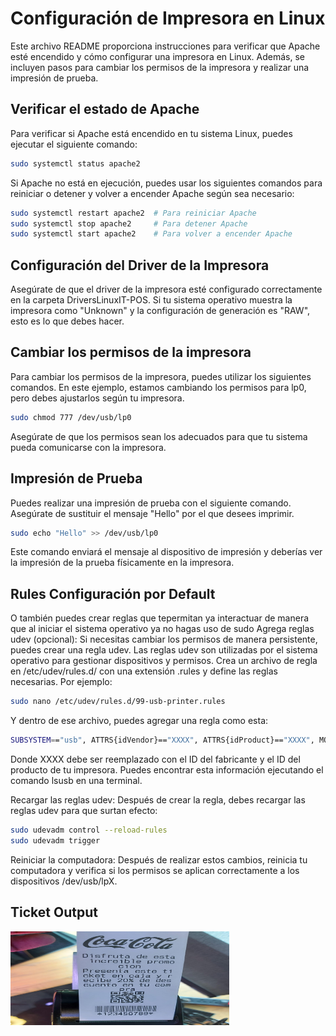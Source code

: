 # Configuración de Impresora en Linux

Este archivo README proporciona instrucciones para verificar que Apache esté encendido y cómo configurar una impresora en Linux. Además, se incluyen pasos para cambiar los permisos de la impresora y realizar una impresión de prueba.

## Verificar el estado de Apache

Para verificar si Apache está encendido en tu sistema Linux, puedes ejecutar el siguiente comando:

```bash
sudo systemctl status apache2
```
Si Apache no está en ejecución, puedes usar los siguientes comandos para reiniciar o detener y volver a encender Apache según sea necesario:

```bash
sudo systemctl restart apache2  # Para reiniciar Apache
sudo systemctl stop apache2     # Para detener Apache
sudo systemctl start apache2    # Para volver a encender Apache
```

## Configuración del Driver de la Impresora
Asegúrate de que el driver de la impresora esté configurado correctamente en la carpeta DriversLinuxIT-POS. Si tu sistema operativo muestra la impresora como "Unknown" y la configuración de generación es "RAW", esto es lo que debes hacer.

## Cambiar los permisos de la impresora
Para cambiar los permisos de la impresora, puedes utilizar los siguientes comandos. En este ejemplo, estamos cambiando los permisos para lp0, pero debes ajustarlos según tu impresora.

```bash
sudo chmod 777 /dev/usb/lp0
```
Asegúrate de que los permisos sean los adecuados para que tu sistema pueda comunicarse con la impresora.

## Impresión de Prueba
Puedes realizar una impresión de prueba con el siguiente comando. Asegúrate de sustituir el mensaje "Hello" por el que desees imprimir.

```bash
sudo echo "Hello" >> /dev/usb/lp0
```
Este comando enviará el mensaje al dispositivo de impresión y deberías ver la impresión de la prueba físicamente en la impresora.

## Rules Configuración por Default

O también puedes crear reglas que tepermitan ya interactuar de manera que al iniciar el sistema operativo ya no hagas uso de sudo
Agrega reglas udev (opcional): Si necesitas cambiar los permisos de manera persistente, puedes crear una regla udev. Las reglas udev son utilizadas por el sistema operativo para gestionar dispositivos y permisos. Crea un archivo de regla en /etc/udev/rules.d/ con una extensión .rules y define las reglas necesarias. Por ejemplo:
```bash
sudo nano /etc/udev/rules.d/99-usb-printer.rules

```

Y dentro de ese archivo, puedes agregar una regla como esta:
```bash
SUBSYSTEM=="usb", ATTRS{idVendor}=="XXXX", ATTRS{idProduct}=="XXXX", MODE="0666"

```

Donde XXXX debe ser reemplazado con el ID del fabricante y el ID del producto de tu impresora. Puedes encontrar esta información ejecutando el comando lsusb en una terminal.

Recargar las reglas udev: Después de crear la regla, debes recargar las reglas udev para que surtan efecto:

```bash
sudo udevadm control --reload-rules
sudo udevadm trigger
```
Reiniciar la computadora: Después de realizar estos cambios, reinicia tu computadora y verifica si los permisos se aplican correctamente a los dispositivos /dev/usb/lpX.


## Ticket Output

<img src="ticket.jpg" alt="Ticket" width="350" height="150">